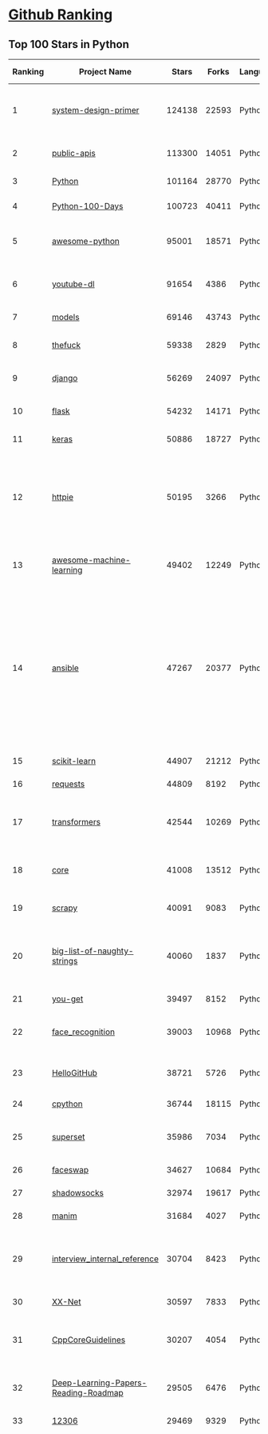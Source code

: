 [Github Ranking](../README.md)
==========

## Top 100 Stars in Python

| Ranking | Project Name | Stars | Forks | Language | Open Issues | Description | Last Commit |
| ------- | ------------ | ----- | ----- | -------- | ----------- | ----------- | ----------- |
| 1 | [system-design-primer](https://github.com/donnemartin/system-design-primer) | 124138 | 22593 | Python | 183 | Learn how to design large-scale systems. Prep for the system design interview.  Includes Anki flashcards. | 2021-03-16T00:15:08Z |
| 2 | [public-apis](https://github.com/public-apis/public-apis) | 113300 | 14051 | Python | 275 | A collective list of free APIs for use in software and web development. | 2021-03-19T00:30:51Z |
| 3 | [Python](https://github.com/TheAlgorithms/Python) | 101164 | 28770 | Python | 54 | All Algorithms implemented in Python | 2021-03-18T10:45:02Z |
| 4 | [Python-100-Days](https://github.com/jackfrued/Python-100-Days) | 100723 | 40411 | Python | 544 | Python - 100天从新手到大师 | 2021-03-13T04:09:00Z |
| 5 | [awesome-python](https://github.com/vinta/awesome-python) | 95001 | 18571 | Python | 142 | A curated list of awesome Python frameworks, libraries, software and resources | 2021-03-18T08:24:16Z |
| 6 | [youtube-dl](https://github.com/ytdl-org/youtube-dl) | 91654 | 4386 | Python | 3988 | Command-line program to download videos from YouTube.com and other video sites | 2021-03-18T18:12:00Z |
| 7 | [models](https://github.com/tensorflow/models) | 69146 | 43743 | Python | 1112 | Models and examples built with TensorFlow | 2021-03-19T01:37:35Z |
| 8 | [thefuck](https://github.com/nvbn/thefuck) | 59338 | 2829 | Python | 254 | Magnificent app which corrects your previous console command. | 2021-03-13T13:24:54Z |
| 9 | [django](https://github.com/django/django) | 56269 | 24097 | Python | 166 | The Web framework for perfectionists with deadlines. | 2021-03-18T23:48:35Z |
| 10 | [flask](https://github.com/pallets/flask) | 54232 | 14171 | Python | 21 | The Python micro framework for building web applications. | 2021-03-16T20:13:14Z |
| 11 | [keras](https://github.com/keras-team/keras) | 50886 | 18727 | Python | 3236 | Deep Learning for humans | 2021-03-18T19:24:48Z |
| 12 | [httpie](https://github.com/httpie/httpie) | 50195 | 3266 | Python | 141 | As easy as /aitch-tee-tee-pie/ 🥧 Modern, user-friendly command-line HTTP client for the API era. JSON support, colors, sessions, downloads, plugins & more. https://twitter.com/httpie | 2021-02-27T16:54:56Z |
| 13 | [awesome-machine-learning](https://github.com/josephmisiti/awesome-machine-learning) | 49402 | 12249 | Python | 5 | A curated list of awesome Machine Learning frameworks, libraries and software. | 2021-03-18T07:21:22Z |
| 14 | [ansible](https://github.com/ansible/ansible) | 47267 | 20377 | Python | 1865 | Ansible is a radically simple IT automation platform that makes your applications and systems easier to deploy and maintain. Automate everything from code deployment to network configuration to cloud management, in a language that approaches plain English, using SSH, with no agents to install on remote systems. https://docs.ansible.com. | 2021-03-18T22:05:37Z |
| 15 | [scikit-learn](https://github.com/scikit-learn/scikit-learn) | 44907 | 21212 | Python | 2363 | scikit-learn: machine learning in Python | 2021-03-18T23:20:32Z |
| 16 | [requests](https://github.com/psf/requests) | 44809 | 8192 | Python | 317 | A simple, yet elegant HTTP library. | 2021-03-18T14:36:34Z |
| 17 | [transformers](https://github.com/huggingface/transformers) | 42544 | 10269 | Python | 567 | 🤗Transformers: State-of-the-art Natural Language Processing for Pytorch and TensorFlow 2.0. | 2021-03-19T02:13:46Z |
| 18 | [core](https://github.com/home-assistant/core) | 41008 | 13512 | Python | 1636 | :house_with_garden: Open source home automation that puts local control and privacy first | 2021-03-19T02:27:10Z |
| 19 | [scrapy](https://github.com/scrapy/scrapy) | 40091 | 9083 | Python | 800 | Scrapy, a fast high-level web crawling & scraping framework for Python. | 2021-03-18T22:54:56Z |
| 20 | [big-list-of-naughty-strings](https://github.com/minimaxir/big-list-of-naughty-strings) | 40060 | 1837 | Python | 74 | The Big List of Naughty Strings is a list of strings which have a high probability of causing issues when used as user-input data. | 2021-02-22T01:19:23Z |
| 21 | [you-get](https://github.com/soimort/you-get) | 39497 | 8152 | Python | 351 | :arrow_double_down: Dumb downloader that scrapes the web | 2021-03-11T02:26:50Z |
| 22 | [face_recognition](https://github.com/ageitgey/face_recognition) | 39003 | 10968 | Python | 589 | The world's simplest facial recognition api for Python and the command line | 2021-02-14T15:50:55Z |
| 23 | [HelloGitHub](https://github.com/521xueweihan/HelloGitHub) | 38721 | 5726 | Python | 23 | :octocat: 分享 GitHub 上有趣、入门级的开源项目（5 周年） | 2021-03-11T14:43:59Z |
| 24 | [cpython](https://github.com/python/cpython) | 36744 | 18115 | Python | 1483 | The Python programming language | 2021-03-19T01:25:27Z |
| 25 | [superset](https://github.com/apache/superset) | 35986 | 7034 | Python | 836 | Apache Superset is a Data Visualization and Data Exploration Platform | 2021-03-19T02:06:31Z |
| 26 | [faceswap](https://github.com/deepfakes/faceswap) | 34627 | 10684 | Python | 10 | Deepfakes Software For All | 2021-03-19T01:10:19Z |
| 27 | [shadowsocks](https://github.com/shadowsocks/shadowsocks) | 32974 | 19617 | Python | 447 | None | 2021-02-28T20:39:55Z |
| 28 | [manim](https://github.com/3b1b/manim) | 31684 | 4027 | Python | 320 | Animation engine for explanatory math videos | 2021-03-19T00:43:20Z |
| 29 | [interview_internal_reference](https://github.com/0voice/interview_internal_reference) | 30704 | 8423 | Python | 23 | 2021年最新总结，阿里，腾讯，百度，美团，头条等技术面试题目，以及答案，专家出题人分析汇总。 | 2021-03-03T08:23:36Z |
| 30 | [XX-Net](https://github.com/XX-net/XX-Net) | 30597 | 7833 | Python | 7690 | A proxy tool to bypass GFW. | 2021-01-20T11:06:31Z |
| 31 | [CppCoreGuidelines](https://github.com/isocpp/CppCoreGuidelines) | 30207 | 4054 | Python | 178 | The C++ Core Guidelines are a set of tried-and-true guidelines, rules, and best practices about coding in C++ | 2021-03-18T17:19:53Z |
| 32 | [Deep-Learning-Papers-Reading-Roadmap](https://github.com/floodsung/Deep-Learning-Papers-Reading-Roadmap) | 29505 | 6476 | Python | 83 | Deep Learning papers reading roadmap for anyone who are eager to learn this amazing tech! | 2021-02-01T15:08:16Z |
| 33 | [12306](https://github.com/testerSunshine/12306) | 29469 | 9329 | Python | 258 | 12306智能刷票，订票 | 2021-01-11T03:52:27Z |
| 34 | [funNLP](https://github.com/fighting41love/funNLP) | 29366 | 8673 | Python | 15 | 中英文敏感词、语言检测、中外手机/电话归属地/运营商查询、名字推断性别、手机号抽取、身份证抽取、邮箱抽取、中日文人名库、中文缩写库、拆字词典、词汇情感值、停用词、反动词表、暴恐词表、繁简体转换、英文模拟中文发音、汪峰歌词生成器、职业名称词库、同义词库、反义词库、否定词库、汽车品牌词库、汽车零件词库、连续英文切割、各种中文词向量、公司名字大全、古诗词库、IT词库、财经词库、成语词库、地名词库、历史名人词库、诗词词库、医学词库、饮食词库、法律词库、汽车词库、动物词库、中文聊天语料、中文谣言数据、百度中文问答数据集、句子相似度匹配算法集合、bert资源、文本生成&摘要相关工具、cocoNLP信息抽取工具、国内电话号码正则匹配、清华大学XLORE:中英文跨语言百科知识图谱、清华大学人工智能技术系列报告、自然语言生成、NLU太难了系列、自动对联数据及机器人、用户名黑名单列表、罪名法务名词及分类模型、微信公众号语料、cs224n深度学习自然语言处理课程、中文手写汉字识别、中文自然语言处理 语料/数据集、变量命名神器、分词语料库+代码、任务型对话英文数据集、ASR 语音数据集 + 基于深度学习的中文语音识别系统、笑声检测器、Microsoft多语言数字/单位/如日期时间识别包、中华新华字典数据库及api(包括常用歇后语、成语、词语和汉字)、文档图谱自动生成、SpaCy 中文模型、Common Voice语音识别数据集新版、神经网络关系抽取、基于bert的命名实体识别、关键词(Keyphrase)抽取包pke、基于医疗领域知识图谱的问答系统、基于依存句法与语义角色标注的事件三元组抽取、依存句法分析4万句高质量标注数据、cnocr：用来做中文OCR的Python3包、中文人物关系知识图谱项目、中文nlp竞赛项目及代码汇总、中文字符数据、speech-aligner: 从“人声语音”及其“语言文本”产生音素级别时间对齐标注的工具、AmpliGraph: 知识图谱表示学习(Python)库：知识图谱概念链接预测、Scattertext 文本可视化(python)、语言/知识表示工具：BERT & ERNIE、中文对比英文自然语言处理NLP的区别综述、Synonyms中文近义词工具包、HarvestText领域自适应文本挖掘工具（新词发现-情感分析-实体链接等）、word2word：(Python)方便易用的多语言词-词对集：62种语言/3,564个多语言对、语音识别语料生成工具：从具有音频/字幕的在线视频创建自动语音识别(ASR)语料库、构建医疗实体识别的模型（包含词典和语料标注）、单文档非监督的关键词抽取、Kashgari中使用gpt-2语言模型、开源的金融投资数据提取工具、文本自动摘要库TextTeaser: 仅支持英文、人民日报语料处理工具集、一些关于自然语言的基本模型、基于14W歌曲知识库的问答尝试--功能包括歌词接龙and已知歌词找歌曲以及歌曲歌手歌词三角关系的问答、基于Siamese bilstm模型的相似句子判定模型并提供训练数据集和测试数据集、用Transformer编解码模型实现的根据Hacker News文章标题自动生成评论、用BERT进行序列标记和文本分类的模板代码、LitBank：NLP数据集——支持自然语言处理和计算人文学科任务的100部带标记英文小说语料、百度开源的基准信息抽取系统、虚假新闻数据集、Facebook: LAMA语言模型分析，提供Transformer-XL/BERT/ELMo/GPT预训练语言模型的统一访问接口、CommonsenseQA：面向常识的英文QA挑战、中文知识图谱资料、数据及工具、各大公司内部里大牛分享的技术文档 PDF 或者 PPT、自然语言生成SQL语句（英文）、中文NLP数据增强（EDA）工具、英文NLP数据增强工具 、基于医药知识图谱的智能问答系统、京东商品知识图谱、基于mongodb存储的军事领域知识图谱问答项目、基于远监督的中文关系抽取、语音情感分析、中文ULMFiT-情感分析-文本分类-语料及模型、一个拍照做题程序、世界各国大规模人名库、一个利用有趣中文语料库 qingyun 训练出来的中文聊天机器人、中文聊天机器人seqGAN、省市区镇行政区划数据带拼音标注、教育行业新闻语料库包含自动文摘功能、开放了对话机器人-知识图谱-语义理解-自然语言处理工具及数据、中文知识图谱：基于百度百科中文页面-抽取三元组信息-构建中文知识图谱、masr: 中文语音识别-提供预训练模型-高识别率、Python音频数据增广库、中文全词覆盖BERT及两份阅读理解数据、ConvLab：开源多域端到端对话系统平台、中文自然语言处理数据集、基于最新版本rasa搭建的对话系统、基于TensorFlow和BERT的管道式实体及关系抽取、一个小型的证券知识图谱/知识库、复盘所有NLP比赛的TOP方案、OpenCLaP：多领域开源中文预训练语言模型仓库、UER：基于不同语料+编码器+目标任务的中文预训练模型仓库、中文自然语言处理向量合集、基于金融-司法领域(兼有闲聊性质)的聊天机器人、g2pC：基于上下文的汉语读音自动标记模块、Zincbase 知识图谱构建工具包、诗歌质量评价/细粒度情感诗歌语料库、快速转化「中文数字」和「阿拉伯数字」、百度知道问答语料库、基于知识图谱的问答系统、jieba_fast 加速版的jieba、正则表达式教程、中文阅读理解数据集、基于BERT等最新语言模型的抽取式摘要提取、Python利用深度学习进行文本摘要的综合指南、知识图谱深度学习相关资料整理、维基大规模平行文本语料、StanfordNLP 0.2.0：纯Python版自然语言处理包、NeuralNLP-NeuralClassifier：腾讯开源深度学习文本分类工具、端到端的封闭域对话系统、中文命名实体识别：NeuroNER vs. BertNER、新闻事件线索抽取、2019年百度的三元组抽取比赛：“科学空间队”源码、基于依存句法的开放域文本知识三元组抽取和知识库构建、中文的GPT2训练代码、ML-NLP - 机器学习(Machine Learning)NLP面试中常考到的知识点和代码实现、nlp4han:中文自然语言处理工具集(断句/分词/词性标注/组块/句法分析/语义分析/NER/N元语法/HMM/代词消解/情感分析/拼写检查、XLM：Facebook的跨语言预训练语言模型、用基于BERT的微调和特征提取方法来进行知识图谱百度百科人物词条属性抽取、中文自然语言处理相关的开放任务-数据集-当前最佳结果、CoupletAI - 基于CNN+Bi-LSTM+Attention 的自动对对联系统、抽象知识图谱、MiningZhiDaoQACorpus - 580万百度知道问答数据挖掘项目、brat rapid annotation tool: 序列标注工具、大规模中文知识图谱数据：1.4亿实体、数据增强在机器翻译及其他nlp任务中的应用及效果、allennlp阅读理解:支持多种数据和模型、PDF表格数据提取工具 、 Graphbrain：AI开源软件库和科研工具，目的是促进自动意义提取和文本理解以及知识的探索和推断、简历自动筛选系统、基于命名实体识别的简历自动摘要、中文语言理解测评基准，包括代表性的数据集&基准模型&语料库&排行榜、树洞 OCR 文字识别 、从包含表格的扫描图片中识别表格和文字、语声迁移、Python口语自然语言处理工具集(英文)、 similarity：相似度计算工具包，java编写、海量中文预训练ALBERT模型 、Transformers 2.0 、基于大规模音频数据集Audioset的音频增强 、Poplar：网页版自然语言标注工具、图片文字去除，可用于漫画翻译 、186种语言的数字叫法库、Amazon发布基于知识的人-人开放领域对话数据集 、中文文本纠错模块代码、繁简体转换 、 Python实现的多种文本可读性评价指标、类似于人名/地名/组织机构名的命名体识别数据集 、东南大学《知识图谱》研究生课程(资料)、. 英文拼写检查库 、 wwsearch是企业微信后台自研的全文检索引擎、CHAMELEON：深度学习新闻推荐系统元架构 、 8篇论文梳理BERT相关模型进展与反思、DocSearch：免费文档搜索引擎、 LIDA：轻量交互式对话标注工具 、aili - the fastest in-memory index in the East 东半球最快并发索引 、知识图谱车音工作项目、自然语言生成资源大全 、中日韩分词库mecab的Python接口库、中文文本摘要/关键词提取、汉字字符特征提取器 (featurizer)，提取汉字的特征（发音特征、字形特征）用做深度学习的特征、中文生成任务基准测评 、中文缩写数据集、中文任务基准测评 - 代表性的数据集-基准(预训练)模型-语料库-baseline-工具包-排行榜、PySS3：面向可解释AI的SS3文本分类器机器可视化工具 、中文NLP数据集列表、COPE - 格律诗编辑程序、doccano：基于网页的开源协同多语言文本标注工具 、PreNLP：自然语言预处理库、简单的简历解析器，用来从简历中提取关键信息、用于中文闲聊的GPT2模型：GPT2-chitchat、基于检索聊天机器人多轮响应选择相关资源列表(Leaderboards、Datasets、Papers)、(Colab)抽象文本摘要实现集锦(教程 、词语拼音数据、高效模糊搜索工具、NLP数据增广资源集、微软对话机器人框架 、 GitHub Typo Corpus：大规模GitHub多语言拼写错误/语法错误数据集、TextCluster：短文本聚类预处理模块 Short text cluster、面向语音识别的中文文本规范化、BLINK：最先进的实体链接库、BertPunc：基于BERT的最先进标点修复模型、Tokenizer：快速、可定制的文本词条化库、中文语言理解测评基准，包括代表性的数据集、基准(预训练)模型、语料库、排行榜、spaCy 医学文本挖掘与信息提取 、 NLP任务示例项目代码集、 python拼写检查库、chatbot-list - 行业内关于智能客服、聊天机器人的应用和架构、算法分享和介绍、语音质量评价指标(MOSNet, BSSEval, STOI, PESQ, SRMR)、 用138GB语料训练的法文RoBERTa预训练语言模型 、BERT-NER-Pytorch：三种不同模式的BERT中文NER实验、无道词典 - 有道词典的命令行版本，支持英汉互查和在线查询、2019年NLP亮点回顾、 Chinese medical dialogue data 中文医疗对话数据集 、最好的汉字数字(中文数字)-阿拉伯数字转换工具、 基于百科知识库的中文词语多词义/义项获取与特定句子词语语义消歧、awesome-nlp-sentiment-analysis - 情感分析、情绪原因识别、评价对象和评价词抽取、LineFlow：面向所有深度学习框架的NLP数据高效加载器、中文医学NLP公开资源整理 、MedQuAD：(英文)医学问答数据集、将自然语言数字串解析转换为整数和浮点数、Transfer Learning in Natural Language Processing (NLP) 、面向语音识别的中文/英文发音辞典、Tokenizers：注重性能与多功能性的最先进分词器、CLUENER 细粒度命名实体识别 Fine Grained Named Entity Recognition、 基于BERT的中文命名实体识别、中文谣言数据库、NLP数据集/基准任务大列表、nlp相关的一些论文及代码, 包括主题模型、词向量(Word Embedding)、命名实体识别(NER)、文本分类(Text Classificatin)、文本生成(Text Generation)、文本相似性(Text Similarity)计算等，涉及到各种与nlp相关的算法，基于keras和tensorflow 、Python文本挖掘/NLP实战示例、 Blackstone：面向非结构化法律文本的spaCy pipeline和NLP模型通过同义词替换实现文本“变脸” 、中文 预训练 ELECTREA 模型: 基于对抗学习 pretrain Chinese Model 、albert-chinese-ner - 用预训练语言模型ALBERT做中文NER 、基于GPT2的特定主题文本生成/文本增广、开源预训练语言模型合集、多语言句向量包、编码、标记和实现：一种可控高效的文本生成方法、 英文脏话大列表 、attnvis：GPT2、BERT等transformer语言模型注意力交互可视化、CoVoST：Facebook发布的多语种语音-文本翻译语料库，包括11种语言(法语、德语、荷兰语、俄语、西班牙语、意大利语、土耳其语、波斯语、瑞典语、蒙古语和中文)的语音、文字转录及英文译文、Jiagu自然语言处理工具 - 以BiLSTM等模型为基础，提供知识图谱关系抽取 中文分词 词性标注 命名实体识别 情感分析 新词发现 关键词 文本摘要 文本聚类等功能、用unet实现对文档表格的自动检测，表格重建、NLP事件提取文献资源列表 、 金融领域自然语言处理研究资源大列表、CLUEDatasetSearch - 中英文NLP数据集：搜索所有中文NLP数据集，附常用英文NLP数据集 、medical_NER - 中文医学知识图谱命名实体识别 、(哈佛)讲因果推理的免费书、知识图谱相关学习资料/数据集/工具资源大列表、Forte：灵活强大的自然语言处理pipeline工具集 、Python字符串相似性算法库、PyLaia：面向手写文档分析的深度学习工具包、TextFooler：针对文本分类/推理的对抗文本生成模块、Haystack：灵活、强大的可扩展问答(QA)框架、中文关键短语抽取工具 | 2020-12-22T20:11:33Z |
| 35 | [AiLearning](https://github.com/apachecn/AiLearning) | 29193 | 9881 | Python | 33 | AiLearning: 机器学习 - MachineLearning - ML、深度学习 - DeepLearning - DL、自然语言处理 NLP | 2021-01-20T16:02:37Z |
| 36 | [localstack](https://github.com/localstack/localstack) | 29177 | 2299 | Python | 278 | 💻  A fully functional local AWS cloud stack. Develop and test your cloud & Serverless apps offline! | 2021-03-18T23:02:25Z |
| 37 | [pandas](https://github.com/pandas-dev/pandas) | 28854 | 12073 | Python | 3728 | Flexible and powerful data analysis / manipulation library for Python, providing labeled data structures similar to R data.frame objects, statistical functions, and much more | 2021-03-19T01:39:03Z |
| 38 | [fastapi](https://github.com/tiangolo/fastapi) | 28608 | 1967 | Python | 743 | FastAPI framework, high performance, easy to learn, fast to code, ready for production | 2021-03-18T20:30:47Z |
| 39 | [python-patterns](https://github.com/faif/python-patterns) | 27872 | 5768 | Python | 10 | A collection of design patterns/idioms in Python | 2021-01-25T22:10:37Z |
| 40 | [certbot](https://github.com/certbot/certbot) | 27818 | 3066 | Python | 576 | Certbot is EFF's tool to obtain certs from Let's Encrypt and (optionally) auto-enable HTTPS on your server.  It can also act as a client for any other CA that uses the ACME protocol. | 2021-03-18T23:48:20Z |
| 41 | [sentry](https://github.com/getsentry/sentry) | 27586 | 3096 | Python | 305 | Sentry is cross-platform application monitoring, with a focus on error reporting. | 2021-03-19T02:59:56Z |
| 42 | [bert](https://github.com/google-research/bert) | 27328 | 7730 | Python | 778 | TensorFlow code and pre-trained models for BERT | 2021-02-25T12:31:57Z |
| 43 | [wtfpython](https://github.com/satwikkansal/wtfpython) | 26287 | 2205 | Python | 51 | What the f*ck Python? 😱 | 2021-03-03T19:51:10Z |
| 44 | [jieba](https://github.com/fxsjy/jieba) | 25745 | 6147 | Python | 601 | 结巴中文分词 | 2020-12-05T18:32:32Z |
| 45 | [DeepFaceLab](https://github.com/iperov/DeepFaceLab) | 25083 | 5633 | Python | 270 | DeepFaceLab is the leading software for creating deepfakes. | 2021-03-16T16:15:49Z |
| 46 | [Detectron](https://github.com/facebookresearch/Detectron) | 24210 | 5316 | Python | 318 | FAIR's research platform for object detection research, implementing popular algorithms like Mask R-CNN and RetinaNet. | 2021-03-10T07:33:32Z |
| 47 | [rich](https://github.com/willmcgugan/rich) | 24110 | 722 | Python | 5 | Rich is a Python library for rich text and beautiful formatting in the terminal. | 2021-03-17T20:50:00Z |
| 48 | [cheat.sh](https://github.com/chubin/cheat.sh) | 23799 | 1206 | Python | 83 | the only cheat sheet you need | 2021-03-18T14:27:51Z |
| 49 | [gym](https://github.com/openai/gym) | 23710 | 6780 | Python | 273 | A toolkit for developing and comparing reinforcement learning algorithms. | 2021-03-17T14:29:14Z |
| 50 | [Real-Time-Voice-Cloning](https://github.com/CorentinJ/Real-Time-Voice-Cloning) | 23444 | 4524 | Python | 15 | Clone a voice in 5 seconds to generate arbitrary speech in real-time | 2021-02-23T14:11:03Z |
| 51 | [sherlock](https://github.com/sherlock-project/sherlock) | 23396 | 2335 | Python | 107 | 🔎 Hunt down social media accounts by username across social networks | 2021-03-18T10:15:24Z |
| 52 | [PayloadsAllTheThings](https://github.com/swisskyrepo/PayloadsAllTheThings) | 22778 | 6717 | Python | 11 | A list of useful payloads and bypass for Web Application Security and Pentest/CTF | 2021-03-18T20:18:28Z |
| 53 | [YouCompleteMe](https://github.com/ycm-core/YouCompleteMe) | 22649 | 2624 | Python | 34 | A code-completion engine for Vim | 2021-02-23T10:48:56Z |
| 54 | [linux-insides](https://github.com/0xAX/linux-insides) | 22494 | 2565 | Python | 43 | A little bit about a linux kernel | 2021-03-17T09:19:57Z |
| 55 | [HanLP](https://github.com/hankcs/HanLP) | 22303 | 5973 | Python | 4 | 中文分词 词性标注 命名实体识别 依存句法分析 语义依存分析 新词发现 关键词短语提取 自动摘要 文本分类聚类 拼音简繁转换 自然语言处理 | 2021-03-11T02:33:12Z |
| 56 | [compose](https://github.com/docker/compose) | 22122 | 3691 | Python | 505 | Define and run multi-container applications with Docker | 2021-03-18T19:19:14Z |
| 57 | [interactive-coding-challenges](https://github.com/donnemartin/interactive-coding-challenges) | 22094 | 3523 | Python | 58 | 120+ interactive Python coding interview challenges (algorithms and data structures).  Includes Anki flashcards. | 2020-12-11T15:29:16Z |
| 58 | [mitmproxy](https://github.com/mitmproxy/mitmproxy) | 21803 | 2802 | Python | 235 | An interactive TLS-capable intercepting HTTP proxy for penetration testers and software developers. | 2021-03-17T00:48:29Z |
| 59 | [pipenv](https://github.com/pypa/pipenv) | 21647 | 1605 | Python | 506 |  Python Development Workflow for Humans. | 2021-03-18T18:25:35Z |
| 60 | [d2l-zh](https://github.com/d2l-ai/d2l-zh) | 21434 | 5346 | Python | 8 | 《动手学深度学习》：面向中文读者、能运行、可讨论。中英文版被全球175所大学采用教学。 | 2021-03-18T21:20:29Z |
| 61 | [ItChat](https://github.com/littlecodersh/ItChat) | 21304 | 4991 | Python | 231 | A complete and graceful API for Wechat. 微信个人号接口、微信机器人及命令行微信，三十行即可自定义个人号机器人。 | 2021-02-28T15:51:27Z |
| 62 | [airflow](https://github.com/apache/airflow) | 20797 | 8174 | Python | 987 | Apache Airflow - A platform to programmatically author, schedule, and monitor workflows | 2021-03-19T02:29:11Z |
| 63 | [Python](https://github.com/geekcomputers/Python) | 20717 | 9680 | Python | 204 | My Python Examples | 2021-03-18T08:20:02Z |
| 64 | [python-cheatsheet](https://github.com/gto76/python-cheatsheet) | 20615 | 3923 | Python | 22 | Comprehensive Python Cheatsheet | 2021-03-18T19:41:15Z |
| 65 | [django-rest-framework](https://github.com/encode/django-rest-framework) | 20500 | 5610 | Python | 217 | Web APIs for Django. 🎸 | 2021-03-18T09:08:52Z |
| 66 | [data-science-ipython-notebooks](https://github.com/donnemartin/data-science-ipython-notebooks) | 20379 | 6464 | Python | 20 | Data science Python notebooks: Deep learning (TensorFlow, Theano, Caffe, Keras), scikit-learn, Kaggle, big data (Spark, Hadoop MapReduce, HDFS), matplotlib, pandas, NumPy, SciPy, Python essentials, AWS, and various command lines. | 2021-02-18T10:51:00Z |
| 67 | [algo](https://github.com/trailofbits/algo) | 20334 | 1760 | Python | 92 | Set up a personal VPN in the cloud | 2021-03-16T00:12:09Z |
| 68 | [pytorch-tutorial](https://github.com/yunjey/pytorch-tutorial) | 19957 | 6319 | Python | 76 | PyTorch Tutorial for Deep Learning Researchers | 2021-03-10T08:49:34Z |
| 69 | [black](https://github.com/psf/black) | 19948 | 1289 | Python | 436 | The uncompromising Python code formatter | 2021-03-18T15:14:15Z |
| 70 | [spaCy](https://github.com/explosion/spaCy) | 19898 | 3348 | Python | 114 | 💫 Industrial-strength Natural Language Processing (NLP) in Python | 2021-03-19T01:09:15Z |
| 71 | [tornado](https://github.com/tornadoweb/tornado) | 19871 | 5342 | Python | 225 | Tornado is a Python web framework and asynchronous networking library, originally developed at FriendFeed. | 2021-03-16T05:31:50Z |
| 72 | [Mask_RCNN](https://github.com/matterport/Mask_RCNN) | 19613 | 9420 | Python | 1646 | Mask R-CNN for object detection and instance segmentation on Keras and TensorFlow | 2020-12-18T20:32:59Z |
| 73 | [ML-From-Scratch](https://github.com/eriklindernoren/ML-From-Scratch) | 19608 | 3776 | Python | 37 | Machine Learning From Scratch. Bare bones NumPy implementations of machine learning models and algorithms with a focus on accessibility. Aims to cover everything from linear regression to deep learning. | 2020-12-21T21:14:19Z |
| 74 | [sqlmap](https://github.com/sqlmapproject/sqlmap) | 19605 | 4215 | Python | 45 | Automatic SQL injection and database takeover tool | 2021-03-18T10:40:43Z |
| 75 | [algorithms](https://github.com/keon/algorithms) | 18884 | 3885 | Python | 159 | Minimal examples of data structures and algorithms in Python | 2021-03-15T06:46:13Z |
| 76 | [python-fire](https://github.com/google/python-fire) | 18823 | 1137 | Python | 96 | Python Fire is a library for automatically generating command line interfaces (CLIs) from absolutely any Python object. | 2021-03-19T00:57:24Z |
| 77 | [redash](https://github.com/getredash/redash) | 18411 | 3169 | Python | 597 | Make Your Company Data Driven. Connect to any data source, easily visualize, dashboard and share your data. | 2021-03-18T12:00:44Z |
| 78 | [algo](https://github.com/wangzheng0822/algo) | 18187 | 5889 | Python | 132 | 数据结构和算法必知必会的50个代码实现 | 2021-03-04T09:43:06Z |
| 79 | [glances](https://github.com/nicolargo/glances) | 18031 | 1180 | Python | 194 | Glances an Eye on your system. A top/htop alternative for GNU/Linux, BSD, Mac OS and Windows operating systems. | 2021-03-17T14:00:24Z |
| 80 | [NLP-progress](https://github.com/sebastianruder/NLP-progress) | 18012 | 3076 | Python | 27 | Repository to track the progress in Natural Language Processing (NLP), including the datasets and the current state-of-the-art for the most common NLP tasks. | 2021-03-05T22:49:35Z |
| 81 | [macOS-Security-and-Privacy-Guide](https://github.com/drduh/macOS-Security-and-Privacy-Guide) | 17810 | 1260 | Python | 7 | Guide to securing and improving privacy on macOS | 2020-11-11T19:58:48Z |
| 82 | [tqdm](https://github.com/tqdm/tqdm) | 17771 | 914 | Python | 280 | A Fast, Extensible Progress Bar for Python and CLI | 2021-03-17T20:38:51Z |
| 83 | [hosts](https://github.com/StevenBlack/hosts) | 17436 | 1554 | Python | 38 | Consolidating and extending hosts files from several well-curated sources. You can optionally pick extensions to block pornography, social media, and other categories. | 2021-03-16T15:55:37Z |
| 84 | [Depix](https://github.com/beurtschipper/Depix) | 17195 | 2047 | Python | 7 | Recovers passwords from pixelized screenshots | 2021-03-18T19:36:25Z |
| 85 | [celery](https://github.com/celery/celery) | 16915 | 3958 | Python | 496 | Distributed Task Queue (development branch) | 2021-03-17T23:55:14Z |
| 86 | [numpy](https://github.com/numpy/numpy) | 16577 | 5349 | Python | 2255 | The fundamental package for scientific computing with Python. | 2021-03-19T02:29:27Z |
| 87 | [magenta](https://github.com/magenta/magenta) | 16413 | 3383 | Python | 300 | Magenta: Music and Art Generation with Machine Intelligence | 2021-03-10T17:35:49Z |
| 88 | [spleeter](https://github.com/deezer/spleeter) | 15837 | 1631 | Python | 82 | Deezer source separation library including pretrained models. | 2021-03-12T16:47:11Z |
| 89 | [bitcoinbook](https://github.com/bitcoinbook/bitcoinbook) | 15703 | 4318 | Python | 43 | Mastering Bitcoin 2nd Edition - Programming the Open Blockchain | 2021-03-15T05:17:53Z |
| 90 | [examples](https://github.com/pytorch/examples) | 15697 | 7339 | Python | 308 | A set of examples around pytorch in Vision, Text, Reinforcement Learning, etc. | 2021-03-17T05:20:27Z |
| 91 | [CheatSheetSeries](https://github.com/OWASP/CheatSheetSeries) | 15689 | 2276 | Python | 35 | The OWASP Cheat Sheet Series was created to provide a concise collection of high value information on specific application security topics. | 2021-03-19T03:00:52Z |
| 92 | [reddit](https://github.com/reddit-archive/reddit) | 15687 | 2869 | Python | 304 | historical code from reddit.com | 2017-10-17T19:57:07Z |
| 93 | [locust](https://github.com/locustio/locust) | 15625 | 2075 | Python | 54 | Scalable user load testing tool written in Python | 2021-03-16T16:27:22Z |
| 94 | [TensorFlow-Course](https://github.com/instillai/TensorFlow-Course) | 15509 | 3128 | Python | 2 | :satellite: Simple and ready-to-use tutorials for TensorFlow  | 2020-12-21T21:15:27Z |
| 95 | [cascadia-code](https://github.com/microsoft/cascadia-code) | 15471 | 467 | Python | 40 | This is a fun, new monospaced font that includes programming ligatures and is designed to enhance the modern look and feel of the Windows Terminal. | 2021-03-01T18:02:49Z |
| 96 | [detectron2](https://github.com/facebookresearch/detectron2) | 15465 | 3955 | Python | 90 | Detectron2 is FAIR's next-generation platform for object detection and segmentation. | 2021-03-18T05:54:51Z |
| 97 | [jumpserver](https://github.com/jumpserver/jumpserver) | 15433 | 4119 | Python | 130 | JumpServer 是全球首款开源的堡垒机，是符合 4A 的专业运维安全审计系统。 | 2021-03-18T13:21:43Z |
| 98 | [professional-programming](https://github.com/charlax/professional-programming) | 15354 | 1374 | Python | 0 | A collection of full-stack resources for programmers. | 2021-03-16T12:17:40Z |
| 99 | [ray](https://github.com/ray-project/ray) | 15238 | 2469 | Python | 1408 | An open source framework that provides a simple, universal API for building distributed applications. Ray is packaged with RLlib, a scalable reinforcement learning library, and Tune, a scalable hyperparameter tuning library. | 2021-03-19T02:18:39Z |
| 100 | [toml](https://github.com/toml-lang/toml) | 15022 | 733 | Python | 37 | Tom's Obvious, Minimal Language | 2021-02-24T18:14:38Z |


